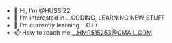 - 👋 Hi, I’m @HUSSI22
- 👀 I’m interested in ...CODING, LEARNING NEW STUFF
- 🌱 I’m currently learning ...C++
- 📫 How to reach me ...HMR515253@GMAIL.COM

<!---
HUSSI22/HUSSI22 is a ✨ special ✨ repository because its `README.md` (this file) appears on your GitHub profile.
You can click the Preview link to take a look at your changes.
--->
